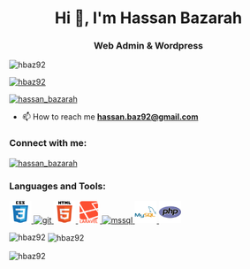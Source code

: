 <h1 align="center">Hi 👋, I'm Hassan Bazarah</h1>
<h3 align="center">Web Admin & Wordpress</h3>

<p align="left"> <img src="https://komarev.com/ghpvc/?username=hbaz92&label=Profile%20views&color=0e75b6&style=flat" alt="hbaz92" /> </p>

<p align="left"> <a href="https://github.com/ryo-ma/github-profile-trophy"><img src="https://github-profile-trophy.vercel.app/?username=hbaz92" alt="hbaz92" /></a> </p>

<p align="left"> <a href="https://twitter.com/hassan_bazarah" target="blank"><img src="https://img.shields.io/twitter/follow/hassan_bazarah?logo=twitter&style=for-the-badge" alt="hassan_bazarah" /></a> </p>

- 📫 How to reach me **hassan.baz92@gmail.com**

<h3 align="left">Connect with me:</h3>
<p align="left">
<a href="https://twitter.com/hassan_bazarah" target="blank"><img align="center" src="https://raw.githubusercontent.com/rahuldkjain/github-profile-readme-generator/master/src/images/icons/Social/twitter.svg" alt="hassan_bazarah" height="30" width="40" /></a>
</p>

<h3 align="left">Languages and Tools:</h3>
<p align="left"> <a href="https://www.w3schools.com/css/" target="_blank" rel="noreferrer"> <img src="https://raw.githubusercontent.com/devicons/devicon/master/icons/css3/css3-original-wordmark.svg" alt="css3" width="40" height="40"/> </a> <a href="https://git-scm.com/" target="_blank" rel="noreferrer"> <img src="https://www.vectorlogo.zone/logos/git-scm/git-scm-icon.svg" alt="git" width="40" height="40"/> </a> <a href="https://www.w3.org/html/" target="_blank" rel="noreferrer"> <img src="https://raw.githubusercontent.com/devicons/devicon/master/icons/html5/html5-original-wordmark.svg" alt="html5" width="40" height="40"/> </a> <a href="https://laravel.com/" target="_blank" rel="noreferrer"> <img src="https://raw.githubusercontent.com/devicons/devicon/master/icons/laravel/laravel-plain-wordmark.svg" alt="laravel" width="40" height="40"/> </a> <a href="https://www.microsoft.com/en-us/sql-server" target="_blank" rel="noreferrer"> <img src="https://www.svgrepo.com/show/303229/microsoft-sql-server-logo.svg" alt="mssql" width="40" height="40"/> </a> <a href="https://www.mysql.com/" target="_blank" rel="noreferrer"> <img src="https://raw.githubusercontent.com/devicons/devicon/master/icons/mysql/mysql-original-wordmark.svg" alt="mysql" width="40" height="40"/> </a> <a href="https://www.php.net" target="_blank" rel="noreferrer"> <img src="https://raw.githubusercontent.com/devicons/devicon/master/icons/php/php-original.svg" alt="php" width="40" height="40"/> </a> </p>

<p><img align="left" src="https://github-readme-stats.vercel.app/api/top-langs?username=hbaz92&show_icons=true&locale=en&layout=compact" alt="hbaz92" /></p>

<p>&nbsp;<img align="center" src="https://github-readme-stats.vercel.app/api?username=hbaz92&show_icons=true&locale=en" alt="hbaz92" /></p>

<p><img align="center" src="https://github-readme-streak-stats.herokuapp.com/?user=hbaz92&" alt="hbaz92" /></p>
